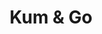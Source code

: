 ---
title: "Kum & Go"
url: /colorado-springs/kum-und-go-north-carefree-circle-2/
shop: Lebensmittel
---